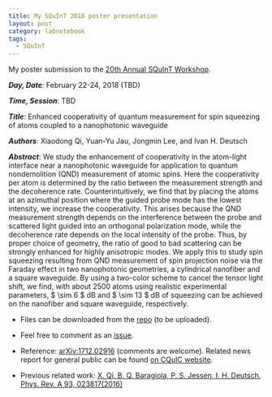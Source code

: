 ```yaml
---
title: My SQuInT 2018 poster presentation
layout: post
category: labnotebook
tags:
  - SQuInT
---
```


My poster submission to the [20th Annual SQuInT Workshop](http://squint.unm.edu/events/2018.html).

***Day, Date***: February 22-24, 2018 (TBD)

***Time, Session***: TBD

***Title***: Enhanced cooperativity of quantum measurement for spin squeezing of atoms coupled to a nanophotonic waveguide

***Authors***: Xiaodong Qi, Yuan-Yu Jau, Jongmin Lee, and Ivan H. Deutsch

***Abstract***:
We study the enhancement of cooperativity in the atom-light interface near a nanophotonic waveguide for application to quantum nondemolition (QND) measurement of atomic spins.  Here the cooperativity per atom is determined by the ratio between the measurement strength and the decoherence rate.  Counterintuitively, we find that by placing the atoms at an azimuthal position where the guided probe mode has the lowest intensity, we increase the cooperativity.  This arises because the QND measurement strength depends on the interference between the probe and scattered light guided into an orthogonal polarization mode, while the decoherence rate depends on the local intensity of the probe.  Thus, by proper choice of geometry, the ratio of good to bad scattering can be strongly enhanced for highly anisotropic modes. We apply this to study spin squeezing resulting from QND measurement of spin projection noise via the Faraday effect in two nanophotonic geometries, a cylindrical nanofiber and a square waveguide.  By using a two-color scheme to cancel the tensor light shift, we find, with about 2500 atoms using realistic experimental parameters, $ \\sim 6 $ dB and $ \\sim 13 $ dB of squeezing can be achieved on the nanofiber and square waveguide, respectively.

+ Files can be downloaded from the [repo](https://github.com/i2000s/2018SQuInT-EnhancedCooperativityForSpinSqueezing/releases) (to be uploaded).

+ Feel free to comment as an [issue](https://github.com/i2000s/2018SQuInT-EnhancedCooperativityForSpinSqueezing/issues).

+ Reference: [arXiv:1712.02916](https://arxiv.org/abs/1712.02916) (comments are welcome). Related news report for general public can be found [on CQuIC website](https://cquic.unm.edu/news-deutsch-group/nanophotonic-waveguides-enhance-atom-light-coupling-with-a-weak-local-field/). 

+ Previous related work: [X. Qi, B. Q. Baragiola, P. S. Jessen, I. H. Deutsch, Phys. Rev. A 93, 023817(2016)](http://journals.aps.org/pra/abstract/10.1103/PhysRevA.93.023817)
